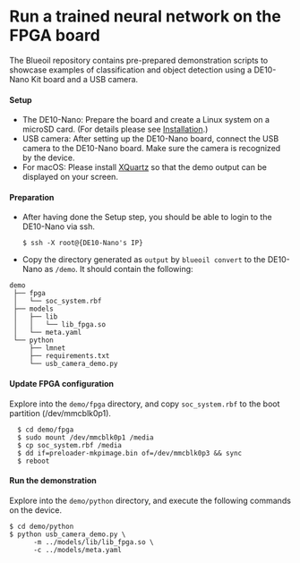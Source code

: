 # Run a trained neural network on the FPGA board

The Blueoil repository contains pre-prepared demonstration scripts to showcase examples of classification and object detection
using a DE10-Nano Kit board and a USB camera.

#### Setup

- The DE10-Nano: Prepare the board and create a Linux system on a microSD card. (For details  please see <a href="../install/install.html">Installation</a>.)
- USB camera: After setting up the DE10-Nano board, connect the USB camera to the DE10-Nano board.
Make sure the camera is recognized by the device.
- For macOS: Please install [XQuartz](https://www.xquartz.org) so that the demo output can be displayed on your screen.

#### Preparation

- After having done the Setup step, you should be able to login to the DE10-Nano via ssh.

      $ ssh -X root@{DE10-Nano's IP}

- Copy the directory generated as `output` by `blueoil convert` to the DE10-Nano as `/demo`. It should contain the following:

```
demo
 ├── fpga
 │   └── soc_system.rbf
 ├── models
 │   ├── lib
 │   │   └── lib_fpga.so
 │   └── meta.yaml
 └── python
     ├── lmnet
     ├── requirements.txt
     └── usb_camera_demo.py
```

#### Update FPGA configuration
Explore into the `demo/fpga` directory, and copy `soc_system.rbf` to the boot partition (/dev/mmcblk0p1).

      $ cd demo/fpga
      $ sudo mount /dev/mmcblk0p1 /media
      $ cp soc_system.rbf /media
      $ dd if=preloader-mkpimage.bin of=/dev/mmcblk0p3 && sync
      $ reboot

#### Run the demonstration
Explore into the `demo/python` directory, and execute the following commands on the device.

    $ cd demo/python
    $ python usb_camera_demo.py \
          -m ../models/lib/lib_fpga.so \
          -c ../models/meta.yaml
